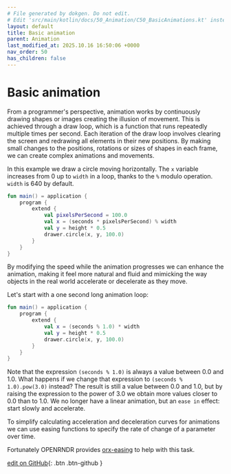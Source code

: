 ```yaml
---
# File generated by dokgen. Do not edit. 
# Edit 'src/main/kotlin/docs/50_Animation/C50_BasicAnimations.kt' instead.
layout: default
title: Basic animation
parent: Animation
last_modified_at: 2025.10.16 16:50:06 +0000
nav_order: 50
has_children: false
---
```

 
# Basic animation

From a programmer's perspective, animation works by continuously drawing shapes or images 
creating the illusion of movement. This is achieved through a draw loop, 
which is a function that runs repeatedly multiple times per second. 
Each iteration of the draw loop involves clearing the screen and redrawing all elements in their new positions. 
By making small changes to the positions, rotations or sizes of shapes in each frame, 
we can create complex animations and movements.

In this example we draw a circle moving horizontally.
The `x` variable increases from 0 up to `width`
in a loop, thanks to the `%` modulo operation. `width` is 640 by default. 
 
```kotlin
fun main() = application {
    program {
        extend {
            val pixelsPerSecond = 100.0
            val x = (seconds * pixelsPerSecond) % width
            val y = height * 0.5
            drawer.circle(x, y, 100.0)
        }
    }
}
``` 
 
By modifying the speed while the animation progresses we can enhance
the animation, making it feel more natural and fluid and
mimicking the way objects in the real world accelerate or decelerate 
as they move. 

Let's start with a one second long animation loop: 
 
```kotlin
fun main() = application {
    program {
        extend {
            val x = (seconds % 1.0) * width
            val y = height * 0.5
            drawer.circle(x, y, 100.0)
        }
    }
}
``` 
 
Note that the expression `(seconds % 1.0)` is always a value
between 0.0 and 1.0. What happens if we change that expression to
`(seconds % 1.0).pow(3.0)` instead? The result is still a value
between 0.0 and 1.0, but by raising the expression to the power of 3.0
we obtain more values closer to 0.0 than to 1.0. 
We no longer have a linear animation, but an `ease in`
effect: start slowly and accelerate.

To simplify calculating acceleration and deceleration curves 
for animations we can use easing functions to
specify the rate of change of a parameter over time.

Fortunately OPENRNDR provides
[orx-easing](https://github.com/openrndr/orx/tree/master/orx-easing)
to help with this task. 

[edit on GitHub](https://github.com/openrndr/openrndr-guide/blob/main/src/main/kotlin/docs/50_Animation/C50_BasicAnimations.kt){: .btn .btn-github }